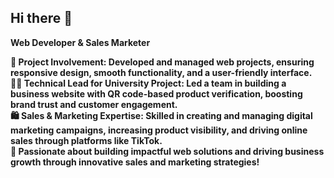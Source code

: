 ## Hi there 👋

<b>Web Developer & Sales Marketer<b><br>

🚀 Project Involvement: Developed and managed web projects, ensuring responsive design, smooth functionality, and a user-friendly interface.<br>
👨‍💻 Technical Lead for University Project: Led a team in building a business website with QR code-based product verification, boosting brand trust and customer engagement.<br>
🛍️ Sales & Marketing Expertise: Skilled in creating and managing digital marketing campaigns, increasing product visibility, and driving online sales through platforms like TikTok.<br>
🌟 Passionate about building impactful web solutions and driving business growth through innovative sales and marketing strategies!<br>



